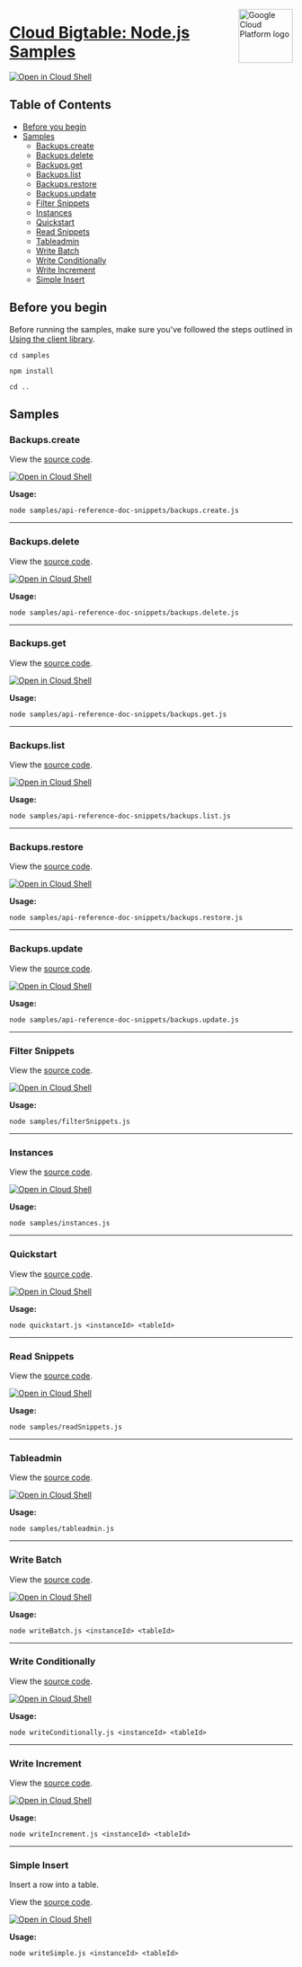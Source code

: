 [//]: # "This README.md file is auto-generated, all changes to this file will be lost."
[//]: # "To regenerate it, use `python -m synthtool`."
<img src="https://avatars2.githubusercontent.com/u/2810941?v=3&s=96" alt="Google Cloud Platform logo" title="Google Cloud Platform" align="right" height="96" width="96"/>

# [Cloud Bigtable: Node.js Samples](https://github.com/googleapis/nodejs-bigtable)

[![Open in Cloud Shell][shell_img]][shell_link]



## Table of Contents

* [Before you begin](#before-you-begin)
* [Samples](#samples)
  * [Backups.create](#backups.create)
  * [Backups.delete](#backups.delete)
  * [Backups.get](#backups.get)
  * [Backups.list](#backups.list)
  * [Backups.restore](#backups.restore)
  * [Backups.update](#backups.update)
  * [Filter Snippets](#filter-snippets)
  * [Instances](#instances)
  * [Quickstart](#quickstart)
  * [Read Snippets](#read-snippets)
  * [Tableadmin](#tableadmin)
  * [Write Batch](#write-batch)
  * [Write Conditionally](#write-conditionally)
  * [Write Increment](#write-increment)
  * [Simple Insert](#simple-insert)

## Before you begin

Before running the samples, make sure you've followed the steps outlined in
[Using the client library](https://github.com/googleapis/nodejs-bigtable#using-the-client-library).

`cd samples`

`npm install`

`cd ..`

## Samples



### Backups.create

View the [source code](https://github.com/googleapis/nodejs-bigtable/blob/master/samples/api-reference-doc-snippets/backups.create.js).

[![Open in Cloud Shell][shell_img]](https://console.cloud.google.com/cloudshell/open?git_repo=https://github.com/googleapis/nodejs-bigtable&page=editor&open_in_editor=samples/api-reference-doc-snippets/backups.create.js,samples/README.md)

__Usage:__


`node samples/api-reference-doc-snippets/backups.create.js`


-----




### Backups.delete

View the [source code](https://github.com/googleapis/nodejs-bigtable/blob/master/samples/api-reference-doc-snippets/backups.delete.js).

[![Open in Cloud Shell][shell_img]](https://console.cloud.google.com/cloudshell/open?git_repo=https://github.com/googleapis/nodejs-bigtable&page=editor&open_in_editor=samples/api-reference-doc-snippets/backups.delete.js,samples/README.md)

__Usage:__


`node samples/api-reference-doc-snippets/backups.delete.js`


-----




### Backups.get

View the [source code](https://github.com/googleapis/nodejs-bigtable/blob/master/samples/api-reference-doc-snippets/backups.get.js).

[![Open in Cloud Shell][shell_img]](https://console.cloud.google.com/cloudshell/open?git_repo=https://github.com/googleapis/nodejs-bigtable&page=editor&open_in_editor=samples/api-reference-doc-snippets/backups.get.js,samples/README.md)

__Usage:__


`node samples/api-reference-doc-snippets/backups.get.js`


-----




### Backups.list

View the [source code](https://github.com/googleapis/nodejs-bigtable/blob/master/samples/api-reference-doc-snippets/backups.list.js).

[![Open in Cloud Shell][shell_img]](https://console.cloud.google.com/cloudshell/open?git_repo=https://github.com/googleapis/nodejs-bigtable&page=editor&open_in_editor=samples/api-reference-doc-snippets/backups.list.js,samples/README.md)

__Usage:__


`node samples/api-reference-doc-snippets/backups.list.js`


-----




### Backups.restore

View the [source code](https://github.com/googleapis/nodejs-bigtable/blob/master/samples/api-reference-doc-snippets/backups.restore.js).

[![Open in Cloud Shell][shell_img]](https://console.cloud.google.com/cloudshell/open?git_repo=https://github.com/googleapis/nodejs-bigtable&page=editor&open_in_editor=samples/api-reference-doc-snippets/backups.restore.js,samples/README.md)

__Usage:__


`node samples/api-reference-doc-snippets/backups.restore.js`


-----




### Backups.update

View the [source code](https://github.com/googleapis/nodejs-bigtable/blob/master/samples/api-reference-doc-snippets/backups.update.js).

[![Open in Cloud Shell][shell_img]](https://console.cloud.google.com/cloudshell/open?git_repo=https://github.com/googleapis/nodejs-bigtable&page=editor&open_in_editor=samples/api-reference-doc-snippets/backups.update.js,samples/README.md)

__Usage:__


`node samples/api-reference-doc-snippets/backups.update.js`


-----




### Filter Snippets

View the [source code](https://github.com/googleapis/nodejs-bigtable/blob/master/samples/filterSnippets.js).

[![Open in Cloud Shell][shell_img]](https://console.cloud.google.com/cloudshell/open?git_repo=https://github.com/googleapis/nodejs-bigtable&page=editor&open_in_editor=samples/filterSnippets.js,samples/README.md)

__Usage:__


`node samples/filterSnippets.js`


-----




### Instances

View the [source code](https://github.com/googleapis/nodejs-bigtable/blob/master/samples/instances.js).

[![Open in Cloud Shell][shell_img]](https://console.cloud.google.com/cloudshell/open?git_repo=https://github.com/googleapis/nodejs-bigtable&page=editor&open_in_editor=samples/instances.js,samples/README.md)

__Usage:__


`node samples/instances.js`


-----




### Quickstart

View the [source code](https://github.com/googleapis/nodejs-bigtable/blob/master/samples/quickstart.js).

[![Open in Cloud Shell][shell_img]](https://console.cloud.google.com/cloudshell/open?git_repo=https://github.com/googleapis/nodejs-bigtable&page=editor&open_in_editor=samples/quickstart.js,samples/README.md)

__Usage:__


`node quickstart.js <instanceId> <tableId>`


-----




### Read Snippets

View the [source code](https://github.com/googleapis/nodejs-bigtable/blob/master/samples/readSnippets.js).

[![Open in Cloud Shell][shell_img]](https://console.cloud.google.com/cloudshell/open?git_repo=https://github.com/googleapis/nodejs-bigtable&page=editor&open_in_editor=samples/readSnippets.js,samples/README.md)

__Usage:__


`node samples/readSnippets.js`


-----




### Tableadmin

View the [source code](https://github.com/googleapis/nodejs-bigtable/blob/master/samples/tableadmin.js).

[![Open in Cloud Shell][shell_img]](https://console.cloud.google.com/cloudshell/open?git_repo=https://github.com/googleapis/nodejs-bigtable&page=editor&open_in_editor=samples/tableadmin.js,samples/README.md)

__Usage:__


`node samples/tableadmin.js`


-----




### Write Batch

View the [source code](https://github.com/googleapis/nodejs-bigtable/blob/master/samples/writeBatch.js).

[![Open in Cloud Shell][shell_img]](https://console.cloud.google.com/cloudshell/open?git_repo=https://github.com/googleapis/nodejs-bigtable&page=editor&open_in_editor=samples/writeBatch.js,samples/README.md)

__Usage:__


`node writeBatch.js <instanceId> <tableId>`


-----




### Write Conditionally

View the [source code](https://github.com/googleapis/nodejs-bigtable/blob/master/samples/writeConditionally.js).

[![Open in Cloud Shell][shell_img]](https://console.cloud.google.com/cloudshell/open?git_repo=https://github.com/googleapis/nodejs-bigtable&page=editor&open_in_editor=samples/writeConditionally.js,samples/README.md)

__Usage:__


`node writeConditionally.js <instanceId> <tableId>`


-----




### Write Increment

View the [source code](https://github.com/googleapis/nodejs-bigtable/blob/master/samples/writeIncrement.js).

[![Open in Cloud Shell][shell_img]](https://console.cloud.google.com/cloudshell/open?git_repo=https://github.com/googleapis/nodejs-bigtable&page=editor&open_in_editor=samples/writeIncrement.js,samples/README.md)

__Usage:__


`node writeIncrement.js <instanceId> <tableId>`


-----




### Simple Insert

Insert a row into a table.

View the [source code](https://github.com/googleapis/nodejs-bigtable/blob/master/samples/writeSimple.js).

[![Open in Cloud Shell][shell_img]](https://console.cloud.google.com/cloudshell/open?git_repo=https://github.com/googleapis/nodejs-bigtable&page=editor&open_in_editor=samples/writeSimple.js,samples/README.md)

__Usage:__


`node writeSimple.js <instanceId> <tableId>`






[shell_img]: https://gstatic.com/cloudssh/images/open-btn.png
[shell_link]: https://console.cloud.google.com/cloudshell/open?git_repo=https://github.com/googleapis/nodejs-bigtable&page=editor&open_in_editor=samples/README.md
[product-docs]: https://cloud.google.com/bigtable
